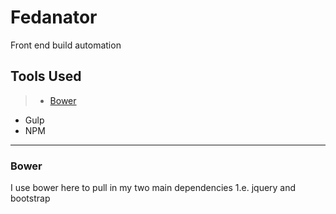 # Fedanator
Front end build automation

## Tools Used
> * [Bower](#bower)
* Gulp
* NPM

***
### Bower
I use bower here to pull in my two main dependencies 1.e. jquery and bootstrap
